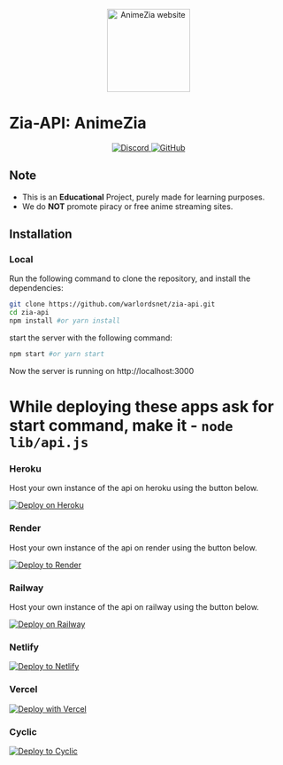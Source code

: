 <p align="center">
  <a href="https://animezia.com/">
    <img alt="AnimeZia website" src="https://cdnzia.pages.dev/images/logo.webp" width="150">
  </a>
</p>

# Zia-API: AnimeZia

<p align="center">
    <a href="https://discord.gg/43pgyxBDPg">
      <img src="https://img.shields.io/discord/987492554486452315?color=7289da&label=discord&logo=discord&logoColor=7289da" alt="Discord">
    </a>
    <a href="https://telegram.me/animezia_updates">
    <img src="https://img.shields.io/badge/-warlordsnet-blue?style=flat-square&logo=telegram&logoColor=white&link=https://www.telegram.me/animezia_updates" alt="GitHub">
  </a>
</p>

## Note

* This is an **Educational** Project, purely made for learning purposes.
* We do **NOT** promote piracy or free anime streaming sites.


## Installation

### Local
Run the following command to clone the repository, and install the dependencies:

```sh
git clone https://github.com/warlordsnet/zia-api.git
cd zia-api
npm install #or yarn install
```

start the server with the following command:

```sh
npm start #or yarn start
```
Now the server is running on http://localhost:3000

# While deploying these apps ask for start command, make it - `node lib/api.js`

### Heroku
Host your own instance of the api on heroku using the button below.

[![Deploy on Heroku](https://www.herokucdn.com/deploy/button.svg)](https://heroku.com/deploy?template=https://github.com/warlordsnet/zia-api/tree/main)

### Render
Host your own instance of the api on render using the button below.

[![Deploy to Render](https://render.com/images/deploy-to-render-button.svg)](https://render.com/deploy?repo=https://github.com/qubit-quantam/zia-api)

### Railway
Host your own instance of the api on railway using the button below.

[![Deploy on Railway](https://railway.app/button.svg)](https://railway.app/template/aFtc7p?referralCode=HTSy4c)

### Netlify

[![Deploy to Netlify](https://www.netlify.com/img/deploy/button.svg)](https://app.netlify.com/start/deploy?repository=https://github.com/warlordsnet/zia-api)

### Vercel

[![Deploy with Vercel](https://vercel.com/button)](https://vercel.com/new/clone?repository-url=https://github.com/warlordsnet/zia-api)

### Cyclic

[![Deploy to Cyclic](https://deploy.cyclic.sh/button.svg)](https://deploy.cyclic.sh/warlordsnet/zia-api)
